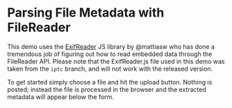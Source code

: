 Parsing File Metadata with FileReader
==

This demo uses the [ExifReader](https://github.com/mattiasw/ExifReader/tree/iptc) JS library by @mattiasw who has done a tremendous job of figuring out how to read embedded data through the FileReader API. Please note that the ExifReader.js file used in this demo was taken from the `iptc` branch, and will not work with the released version.

To get started simply choose a file and hit the upload button. Nothing is posted; instead the file is processed in the browser and the extracted metadata will appear below the form.